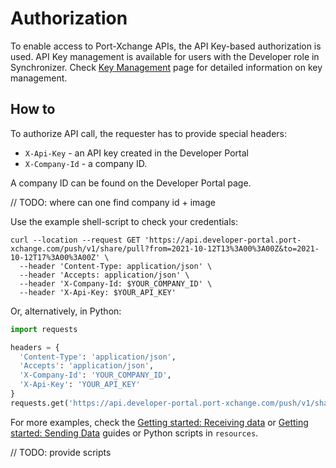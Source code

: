 # Authorization

To enable access to Port-Xchange APIs, the API Key-based authorization is used.
API Key management is available for users with the Developer role in Synchronizer. 
Check [Key Management](/key-management.md) page for detailed information on key management.

## How to

To authorize API call, the requester has to provide special headers:

- `X-Api-Key` - an API key created in the Developer Portal
- `X-Company-Id` - a company ID.

A company ID can be found on the Developer Portal page.

// TODO: where can one find company id + image

Use the example shell-script to check your credentials:

```shell
curl --location --request GET 'https://api.developer-portal.port-xchange.com/push/v1/share/pull?from=2021-10-12T13%3A00%3A00Z&to=2021-10-12T17%3A00%3A00Z' \
  --header 'Content-Type: application/json' \ 
  --header 'Accepts: application/json' \
  --header 'X-Company-Id: $YOUR_COMPANY_ID' \
  --header 'X-Api-Key: $YOUR_API_KEY'
```

Or, alternatively, in Python:

```python
import requests

headers = {
  'Content-Type': 'application/json',
  'Accepts': 'application/json',
  'X-Company-Id': 'YOUR_COMPANY_ID',
  'X-Api-Key': 'YOUR_API_KEY'
}
requests.get('https://api.developer-portal.port-xchange.com/push/v1/share/pull?from=2021-10-12T13%3A00%3A00Z&to=2021-10-12T17%3A00%3A00Z', headers = headers)
```

For more examples, check the [Getting started: Receiving data](/receiving-data/index.md) or [Getting started: Sending Data](/sending-data/index.md) guides or Python scripts in `resources`.

// TODO: provide scripts
